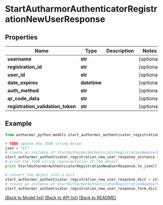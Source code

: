 # StartAutharmorAuthenticatorRegistrationNewUserResponse


## Properties
Name | Type | Description | Notes
------------ | ------------- | ------------- | -------------
**username** | **str** |  | [optional] 
**registration_id** | **str** |  | [optional] 
**user_id** | **str** |  | [optional] 
**date_expires** | **datetime** |  | [optional] 
**auth_method** | **str** |  | [optional] 
**qr_code_data** | **str** |  | [optional] 
**registration_validation_token** | **str** |  | [optional] 

## Example

```python
from autharmor_python.models.start_autharmor_authenticator_registration_new_user_response import StartAutharmorAuthenticatorRegistrationNewUserResponse

# TODO update the JSON string below
json = "{}"
# create an instance of StartAutharmorAuthenticatorRegistrationNewUserResponse from a JSON string
start_autharmor_authenticator_registration_new_user_response_instance = StartAutharmorAuthenticatorRegistrationNewUserResponse.from_json(json)
# print the JSON string representation of the object
print StartAutharmorAuthenticatorRegistrationNewUserResponse.to_json()

# convert the object into a dict
start_autharmor_authenticator_registration_new_user_response_dict = start_autharmor_authenticator_registration_new_user_response_instance.to_dict()
# create an instance of StartAutharmorAuthenticatorRegistrationNewUserResponse from a dict
start_autharmor_authenticator_registration_new_user_response_form_dict = start_autharmor_authenticator_registration_new_user_response.from_dict(start_autharmor_authenticator_registration_new_user_response_dict)
```
[[Back to Model list]](../README.md#documentation-for-models) [[Back to API list]](../README.md#documentation-for-api-endpoints) [[Back to README]](../README.md)


